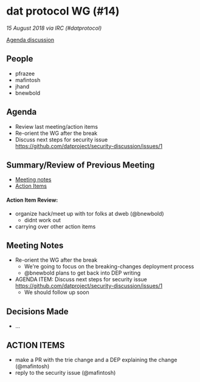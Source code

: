 # dat protocol WG (#14)

*15 August 2018 via IRC (#datprotocol)*

[Agenda discussion](https://github.com/datprotocol/working-group/issues/27)

## People

* pfrazee
* mafintosh
* jhand
* bnewbold

## Agenda

* Review last meeting/action items
* Re-orient the WG after the break
* Discuss next steps for security issue https://github.com/datproject/security-discussion/issues/1

## Summary/Review of Previous Meeting

* [Meeting notes](https://github.com/datprotocol/working-group/blob/master/meeting-notes/12-20June2018.md)
* [Action Items](https://github.com/datprotocol/working-group/issues/28)

#### Action Item Review:

* organize hack/meet up with tor folks at dweb (@bnewbold)
  * didnt work out
* carrying over other action items

## Meeting Notes

* Re-orient the WG after the break
    * We're going to focus on the breaking-changes deployment process
    * @bnewbold plans to get back into DEP writing
* AGENDA ITEM: Discuss next steps for security issue https://github.com/datproject/security-discussion/issues/1
    * We should follow up soon

## Decisions Made

* ...

## ACTION ITEMS

* make a PR with the trie change and a DEP explaining the change (@mafintosh)
* reply to the security issue (@mafintosh)
